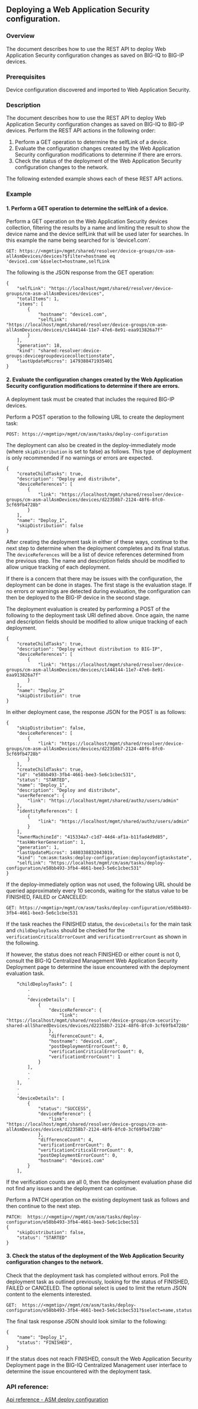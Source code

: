 ## Deploying a Web Application Security configuration.

### Overview
The document describes how to use the REST API to deploy Web Application Security configuration changes as saved on BIG-IQ to BIG-IP devices.

### Prerequisites
Device configuration discovered and imported to Web Application Security.
 
### Description
The document describes how to use the REST API to deploy Web Application Security configuration changes as saved on BIG-IQ to BIG-IP devices.
Perform the REST API actions in the following order:
1. Perform a GET operation to determine the selfLink of a device.
2. Evaluate the configuration changes created by the Web Application Security configuration modifications to determine if there are errors.
3. Check the status of the deployment of the Web Application Security configuration changes to the network.

The following extended example shows each of these REST API actions.

### Example

#### 1. Perform a GET operation to determine the selfLink of a device.
Perform a GET operation on the Web Application Security devices collection, filtering the results by a name and limiting the result to show the device name and the device selfLink that will be used later for searches. In this example the name being searched for is 'device1.com'.
```
GET: https://<mgmtip>/mgmt/shared/resolver/device-groups/cm-asm-allAsmDevices/devices?$filter=hostname eq 'device1.com'&$select=hostname,selfLink
```
The following is the JSON response from the GET operation:
```
{
    "selfLink": "https://localhost/mgmt/shared/resolver/device-groups/cm-asm-allAsmDevices/devices",
    "totalItems": 1,
    "items": [
        {
            "hostname": "device1.com",
            "selfLink": "https://localhost/mgmt/shared/resolver/device-groups/cm-asm-allAsmDevices/devices/c1444144-11e7-47e6-8e91-eaa913826a7f"
        }
    ],
    "generation": 18,
    "kind": "shared:resolver:device-groups:devicegroupdevicecollectionstate",
    "lastUpdateMicros": 1479388471935401
}
```

#### 2. Evaluate the configuration changes created by the Web Application Security configuration modifications to determine if there are errors.

A deployment task must be created that includes the required BIG-IP devices.

Perform a POST operation to the following URL to create the deployment task:
```
POST: https://<mgmtip>/mgmt/cm/asm/tasks/deploy-configuration
```
The deployment can also be created in the deploy-immediately mode (where `skipDistribution` is set to false) as follows.  This type of deployment is only recommended if no warnings or errors are expected. 
```
{
    "createChildTasks": true,
    "description": "Deploy and distribute",
    "deviceReferences": [
        {
            "link": "https://localhost/mgmt/shared/resolver/device-groups/cm-asm-allAsmDevices/devices/d22358b7-2124-48f6-8fc0-3cf69fb4728b"
        }
    ],
    "name": "Deploy_1",
    "skipDistribution": false
}
```
After creating the deployment task in either of these ways, continue to the next step to determine when the deployment completes and its final status. The `deviceReferences` will be a list of device references determined from the previous step. The name and description fields should be modified to allow unique tracking of each deployment.

If there is a concern that there may be issues with the configuration, the deployment can be done in stages. The first stage is the evaluation stage. If no errors or warnings are detected during evaluation, the configuration can then be deployed to the BIG-IP device in the second stage.

The deployment evaluation is created by performing a POST of the following to the deployment task URI defined above. Once again, the name and description fields should be modified to allow unique tracking of each deployment.
```
{
    "createChildTasks": true,
    "description": "Deploy without distribution to BIG-IP",
    "deviceReferences": [
        {
            "link": "https://localhost/mgmt/shared/resolver/device-groups/cm-asm-allAsmDevices/devices/c1444144-11e7-47e6-8e91-eaa913826a7f"
        }
    ],
    "name": "Deploy_2"
    "skipDistribution": true
}
```
In either deployment case, the response JSON for the POST is as follows:
```
{
    "skipDistribution": false,
    "deviceReferences": [
        {
            "link": "https://localhost/mgmt/shared/resolver/device-groups/cm-asm-allAsmDevices/devices/d22358b7-2124-48f6-8fc0-3cf69fb4728b"
        }
    ],
    "createChildTasks": true,
    "id": "e58bb493-3fb4-4661-bee3-5e6c1cbec531",
    "status": "STARTED",
    "name": "Deploy_1",
    "description": "Deploy and distribute",
    "userReference": {
        "link": "https://localhost/mgmt/shared/authz/users/admin"
    },
    "identityReferences": [
        {
            "link": "https://localhost/mgmt/shared/authz/users/admin"
        }
    ],
    "ownerMachineId": "415334a7-c1d7-44d4-af1a-b11fad4d9d85",
    "taskWorkerGeneration": 1,
    "generation": 1,
    "lastUpdateMicros": 1480338832043019,
    "kind": "cm:asm:tasks:deploy-configuration:deployconfigtaskstate",
    "selfLink": "https://localhost/mgmt/cm/asm/tasks/deploy-configuration/e58bb493-3fb4-4661-bee3-5e6c1cbec531"
}
```
If the deploy-immediately option was not used, the following URL should be queried approximately every 10 seconds, waiting for the status value to be FINISHED, FAILED or CANCELED:
```
GET: https://<mgmtip>/mgmt/cm/asm/tasks/deploy-configuration/e58bb493-3fb4-4661-bee3-5e6c1cbec531
```
If the task reaches the FINISHED status, the `deviceDetails` for the main task and `childDeployTasks` should be checked for the `verificationCriticalErrorCount` and `verificationErrorCount` as shown in the following.

If however, the status does not reach FINISHED or either count is not 0, consult the BIG-IQ Centralized Management Web Application Security Deployment page to determine the issue encountered with the deployment evaluation task.
```
    “childDeployTasks”: [
        .
        .
        "deviceDetails": [
            {
                "deviceReference": {
                    "link": "https://localhost/mgmt/shared/resolver/device-groups/cm-security-shared-allSharedDevices/devices/d22358b7-2124-48f6-8fc0-3cf69fb4728b"
                },
                "differenceCount": 4,
                "hostname": "device1.com",
                "postDeploymentErrorCount": 0,
                "verificationCriticalErrorCount": 0,
                "verificationErrorCount": 1
            }
        ],
        .
        .
    ],
    .
    .
    "deviceDetails": [
        {
            "status": "SUCCESS",
            "deviceReference": {
                "link": "https://localhost/mgmt/shared/resolver/device-groups/cm-asm-allAsmDevices/devices/d22358b7-2124-48f6-8fc0-3cf69fb4728b"
            },
            "differenceCount": 4,
            "verificationErrorCount": 0,
            "verificationCriticalErrorCount": 0,
            "postDeploymentErrorCount": 0,
            "hostname": "device1.com"
        }
    ],
```
If the verification counts are all 0, then the deployment evaluation phase did not find any issues and the deployment can continue. 

Perform a PATCH operation on the existing deployment task as follows and then continue to the next step.
```
PATCH:  https://<mgmtip>//mgmt/cm/asm/tasks/deploy-configuration/e58bb493-3fb4-4661-bee3-5e6c1cbec531
{
    "skipDistribution": false,
    "status": "STARTED"
}
```

#### 3. Check the status of the deployment of the Web Application Security configuration changes to the network.

Check that the deployment task has completed without errors. 
Poll the deployment task as outlined previously, looking for the status of FINISHED, FAILED or CANCELED. The optional select is used to limit the return JSON content to the elements interested.
```
GET:  https://<mgmtip>//mgmt/cm/asm/tasks/deploy-configuration/e58bb493-3fb4-4661-bee3-5e6c1cbec531?$select=name,status
```
The final task response JSON should look similar to the following:
```
{
    "name": "Deploy_1",
    "status": "FINISHED",
}
```
If the status does not reach FINISHED, consult the Web Application Security Deployment page in the BIG-IQ Centralized Management user interface to determine the issue encountered with the deployment task.

### API reference:
[Api reference - ASM deploy configuration](../html-reference/deploy-configuration.html)